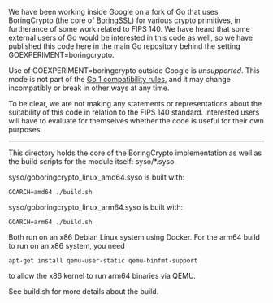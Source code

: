 We have been working inside Google on a fork of Go that uses
BoringCrypto (the core of [BoringSSL](https://boringssl.googlesource.com/boringssl/))
for various crypto primitives, in furtherance of some work related to FIPS 140.
We have heard that some external users of Go would be
interested in this code as well, so we have published this code
here in the main Go repository behind the setting GOEXPERIMENT=boringcrypto.

Use of GOEXPERIMENT=boringcrypto outside Google is _unsupported_.
This mode is not part of the [Go 1 compatibility rules](https://go.dev/doc/go1compat),
and it may change incompatibly or break in other ways at any time.

To be clear, we are not making any statements or representations about
the suitability of this code in relation to the FIPS 140 standard.
Interested users will have to evaluate for themselves whether the code
is useful for their own purposes.

---

This directory holds the core of the BoringCrypto implementation
as well as the build scripts for the module itself: syso/*.syso.

syso/goboringcrypto_linux_amd64.syso is built with:

	GOARCH=amd64 ./build.sh

syso/goboringcrypto_linux_arm64.syso is built with:

	GOARCH=arm64 ./build.sh

Both run on an x86 Debian Linux system using Docker.
For the arm64 build to run on an x86 system, you need

	apt-get install qemu-user-static qemu-binfmt-support

to allow the x86 kernel to run arm64 binaries via QEMU.

See build.sh for more details about the build.


